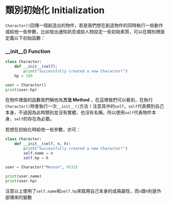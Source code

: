 # 類別初始化 Initialization

`Charactor()`回傳一個創造出的物件，若是我們想在創造物件的同時執行一些動作或給他一些參數，比如發出通知訊息或給人物設定一些初始素質，可以在類別裡面定義以下初始函數：

### \_\_init\_\_\(\) Function

```python
class Charactor:
    def __init__(self):
        print("Successfully created a new Charactor!")
    hp = 100

user = Charactor()
print(user.hp)
```

在物件裡面的函數我們稱他為**方法 Method** ，在這裡我們可以看到，在執行`Charactor()`時會執行一次`__init__()`方法！注意其中的`self`，`self`代表類別自己本身，不過因為此時類別並沒有實體，也沒有名稱，所以使用`self`代表物件本身，`self`的存在為必要。

若想在初始化時給他一些參數，亦可：

```python
class Charactor:
    def __init__(self, n, h):
        print("Successfully created a new Charactor!")
        self.name = n
        self.hp = h

user = Charactor("Menson", 9532)

print(user.name)
print(user.hp)
```

注意以上使用了`self.name`和`self.hp`來取用自己本身的成員屬性，而`n`跟`h`則是外部傳來的變數

